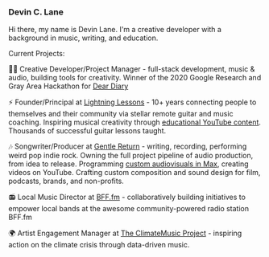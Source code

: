 ### Devin C. Lane

Hi there, my name is Devin Lane. I'm a creative developer with a background in music, writing, and education. 

Current Projects:

👨‍💻 Creative Developer/Project Manager - full-stack development, music & audio, building tools for creativity. Winner of the 2020 Google Research and Gray Area Hackathon for [Dear Diary](https://deardiary.ai/) 

⚡️ Founder/Principal at [Lightning Lessons](https://www.lightninglessons.com/) - 10+ years connecting people to themselves and their community via stellar remote guitar and music coaching. Inspiring musical creativity through [educational YouTube content](https://www.youtube.com/channel/UC6yjHlSXEosrd_xtJ02IZ4g). Thousands of successful guitar lessons taught. 

🎶 Songwriter/Producer at [Gentle Return](https://www.gentlereturn.com/) - writing, recording, performing weird pop indie rock. Owning the full project pipeline of audio production, from idea to release. Programming [custom audiovisuals in Max](https://youtu.be/k2cIA8emnAs), creating videos on YouTube. Crafting custom composition and sound design for film, podcasts, brands, and non-profits.

📻 Local Music Director at [BFF.fm](https://bff.fm/) - collaboratively building initiatives to empower local bands at the awesome community-powered radio station BFF.fm

🌍 Artist Engagement Manager at [The ClimateMusic Project](https://climatemusic.org/) - inspiring action on the climate crisis through data-driven music.
